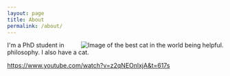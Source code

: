 ```yaml
---
layout: page
title: About
permalink: /about/
---
```

<img alt="Image of the best cat in the world being helpful." src="{{site.url}}/something-of-crunch/assets/images/IMG_20240814_150309.jpg" style="display: block; margin-left: auto; margin-right: auto; float: right;">

I'm a PhD student in philosophy. I also have a cat.

https://www.youtube.com/watch?v=z2qNEOnlxjA&t=617s

